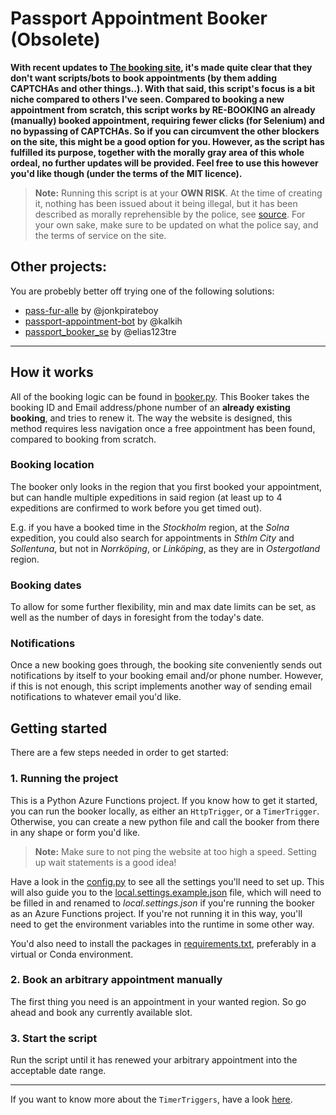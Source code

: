 # Passport Appointment Booker (Obsolete)
**With recent updates to [The booking site](https://bokapass.nemoq.se/Booking/Booking/Index/stockholm), it's made quite clear that they don't want scripts/bots to book appointments (by them adding CAPTCHAs and other things..). With that said, this script's focus is a bit niche compared to others I've seen. Compared to booking a new appointment from scratch, this script works by RE-BOOKING an already (manually) booked appointment, requiring fewer clicks (for Selenium) and no bypassing of CAPTCHAs. So if you can circumvent the other blockers on the site, this might be a good option for you. However, as the script has fulfilled its purpose, together with the morally gray area of this whole ordeal, no further updates will be provided. Feel free to use this however you'd like though (under the terms of the MIT licence).**     

> **Note:** Running this script is at your **OWN RISK**. At the time of creating it, nothing has been issued about it being illegal, but it has been described as morally reprehensible by the police, see [source](https://www.svt.se/nyheter/lokalt/stockholm/svart-att-fa-tid-for-nytt-pass-i-stockholm-sa-fick-han-tid-snabbare?fbclid=IwAR2r1q1NWRMq20tXuznfwP69LtV1La3B4-B96FLu0RXp1bMHQoP93MC-fls). For your own sake, make sure to be updated on what the police say, and the terms of service on the site.      

## Other projects:
You are probebly better off trying one of the following solutions:
- [pass-fur-alle](https://github.com/jonkpirateboy/Pass-fur-alle) by @jonkpirateboy
- [passport-appointment-bot](https://github.com/kalkih/passport-appointment-bot) by @kalkih
- [passport_booker_se](https://github.com/elias123tre/passport_booker_se) by @elias123tre

---
## How it works

All of the booking logic can be found in [booker.py](/src/booker.py). This Booker takes the booking ID and Email address/phone number of an **already existing booking**, and tries to renew it. The way the website is designed, this method requires less navigation once a free appointment has been found, compared to booking from scratch.

### Booking location 
The booker only looks in the region that you first booked your appointment, but can handle multiple expeditions in said region (at least up to 4 expeditions are confirmed to work before you get timed out). 

E.g. if you have a booked time in the *Stockholm* region, at the *Solna* expedition, you could also search for appointments in *Sthlm City* and *Sollentuna*, but not in *Norrköping*, or *Linköping*, as they are in *Ostergotland* region.        

### Booking dates
To allow for some further flexibility, min and max date limits can be set, as well as the number of days in foresight from the today's date.  

### Notifications
Once a new booking goes through, the booking site conveniently sends out notifications by itself to your booking email and/or phone number. However, if this is not enough, this script implements another way of sending email notifications to whatever email you'd like.  

## Getting started
There are a few steps needed in order to get started:

### 1. Running the project
This is a Python Azure Functions project. If you know how to get it started, you can run the booker locally, as either an ```HttpTrigger```, or a ```TimerTrigger```. Otherwise, you can create a new python file and call the booker from there in any shape or form you'd like.  

> **Note:** Make sure to not ping the website at too high a speed. Setting up wait statements is a good idea!

Have a look in the [config.py](/src/config.py) to see all the settings you'll need to set up. This will also guide you to the [local.settings.example.json](/src/local.settings.example.json) file, which will need to be filled in and renamed to *local.settings.json* if you're running the booker as an Azure Functions project. If you're not running it in this way, you'll need to get the environment variables into the runtime in some other way. 

You'd also need to install the packages in [requirements.txt](/src/requirements.txt), preferably in a virtual or Conda environment. 

### 2. Book an arbitrary appointment manually 
The first thing you need is an appointment in your wanted region. So go ahead and book any currently available slot.

### 3. Start the script
Run the script until it has renewed your arbitrary appointment into the acceptable date range.  

---
If you want to know more about the ```TimerTriggers```, have a look [here](/src/timer-booker/readme.md).
